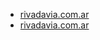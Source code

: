 * [rivadavia.com.ar](https://rivadavia.com.ar/)
* [rivadavia.com.ar](https://rivadavia.com.ar/vivo/)
